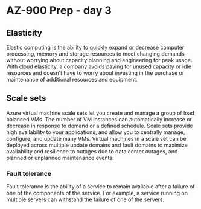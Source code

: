 # AZ-900 Prep - day 3
## Elasticity
Elastic computing is the ability to quickly expand or decrease computer processing, memory and storage resources to meet changing demands without worrying about capacity planning and engineering for peak usage. With cloud elasticity, a company avoids paying for unused capacity or idle resources and doesn't have to worry about investing in the purchase or maintenance of additional resources and equipment.

## Scale sets 
Azure virtual machine scale sets let you create and manage a group of load balanced VMs. The number of VM instances can automatically increase or decrease in response to demand or a defined schedule. Scale sets provide high availability to your applications, and allow you to centrally manage, configure, and update many VMs.
Virtual machines in a scale set can be deployed across multiple update domains and fault domains to maximize availability and resilience to outages due to data center outages, and planned or unplanned maintenance events.

### Fault tolerance 
Fault tolerance is the ability of a service to remain available after a failure of one of the components of the service. For example, a service running on multiple servers can withstand the failure of one of the servers.
